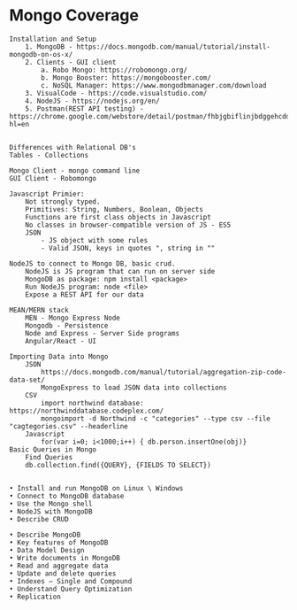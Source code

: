 # Mongo Coverage

    Installation and Setup
        1. MongoDB - https://docs.mongodb.com/manual/tutorial/install-mongodb-on-os-x/
        2. Clients - GUI client
            a. Robo Mongo: https://robomongo.org/
            b. Mongo Booster: https://mongobooster.com/
            c. NoSQL Manager: https://www.mongodbmanager.com/download
        3. VisualCode - https://code.visualstudio.com/
        4. NodeJS - https://nodejs.org/en/
        5. Postman(REST API testing) - https://chrome.google.com/webstore/detail/postman/fhbjgbiflinjbdggehcddcbncdddomop?hl=en


    Differences with Relational DB's
    Tables - Collections

    Mongo Client - mongo command line
    GUI Client - Robomongo

    Javascript Primier:
        Not strongly typed.
        Primitives: String, Numbers, Boolean, Objects
        Functions are first class objects in Javascript
        No classes in browser-compatible version of JS - ES5
        JSON
            - JS object with some rules
            - Valid JSON, keys in quotes ", string in ""

    NodeJS to connect to Mongo DB, basic crud.
        NodeJS is JS program that can run on server side
        MongoDB as package: npm install <package>
        Run NodeJS program: node <file>
        Expose a REST API for our data

    MEAN/MERN stack
        MEN - Mongo Express Node
        Mongodb - Persistence
        Node and Express - Server Side programs
        Angular/React - UI

    Importing Data into Mongo
        JSON
            https://docs.mongodb.com/manual/tutorial/aggregation-zip-code-data-set/ 
            MongoExpress to load JSON data into collections
        CSV
            import northwind database:  https://northwinddatabase.codeplex.com/
            mongoimport -d Northwind -c "categories" --type csv --file "cagtegories.csv" --headerline
        Javascript
            for(var i=0; i<1000;i++) { db.person.insertOne(obj)}
    Basic Queries in Mongo
        Find Queries
        db.collection.find({QUERY}, {FIELDS TO SELECT})


    • Install and run MongoDB on Linux \ Windows
    • Connect to MongoDB database 
    • Use the Mongo shell
    • NodeJS with MongoDB
    • Describe CRUD

    • Describe MongoDB  
    • Key features of MongoDB
    • Data Model Design 
    • Write documents in MongoDB
    • Read and aggregate data
    • Update and delete queries
    • Indexes – Single and Compound 
    • Understand Query Optimization 
    • Replication 



